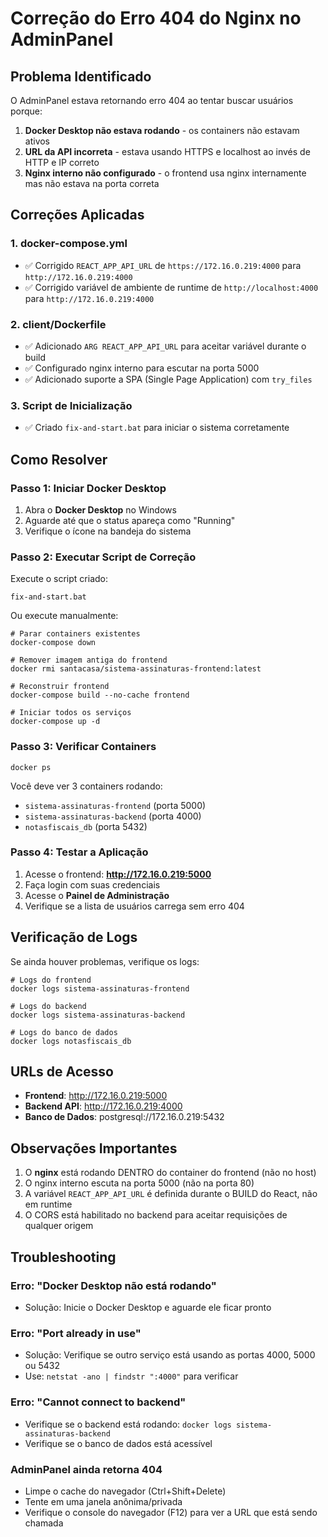 # Correção do Erro 404 do Nginx no AdminPanel

## Problema Identificado

O AdminPanel estava retornando erro 404 ao tentar buscar usuários porque:

1. **Docker Desktop não estava rodando** - os containers não estavam ativos
2. **URL da API incorreta** - estava usando HTTPS e localhost ao invés de HTTP e IP correto
3. **Nginx interno não configurado** - o frontend usa nginx internamente mas não estava na porta correta

## Correções Aplicadas

### 1. docker-compose.yml
- ✅ Corrigido `REACT_APP_API_URL` de `https://172.16.0.219:4000` para `http://172.16.0.219:4000`
- ✅ Corrigido variável de ambiente de runtime de `http://localhost:4000` para `http://172.16.0.219:4000`

### 2. client/Dockerfile
- ✅ Adicionado `ARG REACT_APP_API_URL` para aceitar variável durante o build
- ✅ Configurado nginx interno para escutar na porta 5000
- ✅ Adicionado suporte a SPA (Single Page Application) com `try_files`

### 3. Script de Inicialização
- ✅ Criado `fix-and-start.bat` para iniciar o sistema corretamente

## Como Resolver

### Passo 1: Iniciar Docker Desktop

1. Abra o **Docker Desktop** no Windows
2. Aguarde até que o status apareça como "Running"
3. Verifique o ícone na bandeja do sistema

### Passo 2: Executar Script de Correção

Execute o script criado:

```batch
fix-and-start.bat
```

Ou execute manualmente:

```batch
# Parar containers existentes
docker-compose down

# Remover imagem antiga do frontend
docker rmi santacasa/sistema-assinaturas-frontend:latest

# Reconstruir frontend
docker-compose build --no-cache frontend

# Iniciar todos os serviços
docker-compose up -d
```

### Passo 3: Verificar Containers

```batch
docker ps
```

Você deve ver 3 containers rodando:
- `sistema-assinaturas-frontend` (porta 5000)
- `sistema-assinaturas-backend` (porta 4000)
- `notasfiscais_db` (porta 5432)

### Passo 4: Testar a Aplicação

1. Acesse o frontend: **http://172.16.0.219:5000**
2. Faça login com suas credenciais
3. Acesse o **Painel de Administração**
4. Verifique se a lista de usuários carrega sem erro 404

## Verificação de Logs

Se ainda houver problemas, verifique os logs:

```batch
# Logs do frontend
docker logs sistema-assinaturas-frontend

# Logs do backend
docker logs sistema-assinaturas-backend

# Logs do banco de dados
docker logs notasfiscais_db
```

## URLs de Acesso

- **Frontend**: http://172.16.0.219:5000
- **Backend API**: http://172.16.0.219:4000
- **Banco de Dados**: postgresql://172.16.0.219:5432

## Observações Importantes

1. O **nginx** está rodando DENTRO do container do frontend (não no host)
2. O nginx interno escuta na porta 5000 (não na porta 80)
3. A variável `REACT_APP_API_URL` é definida durante o BUILD do React, não em runtime
4. O CORS está habilitado no backend para aceitar requisições de qualquer origem

## Troubleshooting

### Erro: "Docker Desktop não está rodando"
- Solução: Inicie o Docker Desktop e aguarde ele ficar pronto

### Erro: "Port already in use"
- Solução: Verifique se outro serviço está usando as portas 4000, 5000 ou 5432
- Use: `netstat -ano | findstr ":4000"` para verificar

### Erro: "Cannot connect to backend"
- Verifique se o backend está rodando: `docker logs sistema-assinaturas-backend`
- Verifique se o banco de dados está acessível

### AdminPanel ainda retorna 404
- Limpe o cache do navegador (Ctrl+Shift+Delete)
- Tente em uma janela anônima/privada
- Verifique o console do navegador (F12) para ver a URL que está sendo chamada











